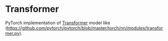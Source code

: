 # Transformer
PyTorch implementation of [Transformer](https://arxiv.org/abs/1706.03762) model like (https://github.com/pytorch/pytorch/blob/master/torch/nn/modules/transformer.py).
